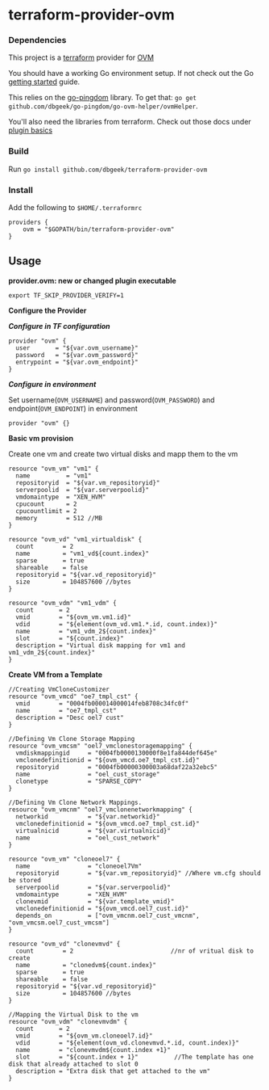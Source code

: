 # terraform-provider-ovm #

### Dependencies ###

This project is a [terraform](http://www.terraform.io/) provider for [OVM](https://www.oracle.com/virtualization/oracle-vm-server-for-x86/index.html)

You should have a working Go environment setup.  If not check out the Go [getting started](http://golang.org/doc/install) guide.

This relies on the [go-pingdom](https://github.com/dbgeek/go-ovm-helper) library. To
get that: `go get github.com/dbgeek/go-pingdom/go-ovm-helper/ovmHelper`.

You'll also need the libraries from terraform.  Check out those docs under [plugin basics](http://www.terraform.io/docs/plugins/basics.html)

### Build ###

Run `go install github.com/dbgeek/terraform-provider-ovm`

### Install ###

Add the following to `$HOME/.terraformrc`

```
providers {
    ovm = "$GOPATH/bin/terraform-provider-ovm"
}
```

## Usage ##

**provider.ovm: new or changed plugin executable**

```
export TF_SKIP_PROVIDER_VERIFY=1
```

**Configure the Provider**

***Configure in TF configuration***

```
provider "ovm" {
  user       = "${var.ovm_username}"
  password   = "${var.ovm_password}"
  entrypoint = "${var.ovm_endpoint}"
}
```

***Configure in environment***

Set username(`OVM_USERNAME`) and password(`OVM_PASSWORD`) and endpoint(`OVM_ENDPOINT`) in environment
```
provider "ovm" {}
```

**Basic vm provision**

Create one vm and create two virtual disks and mapp them to the vm
```
resource "ovm_vm" "vm1" {
  name          = "vm1"
  repositoryid  = "${var.vm_repositoryid}"
  serverpoolid  = "${var.serverpoolid}"
  vmdomaintype  = "XEN_HVM"
  cpucount      = 2
  cpucountlimit = 2
  memory        = 512 //MB
}

resource "ovm_vd" "vm1_virtualdisk" {
  count        = 2
  name         = "vm1_vd${count.index}"
  sparse       = true
  shareable    = false
  repositoryid = "${var.vd_repositoryid}"
  size         = 104857600 //bytes
}

resource "ovm_vdm" "vm1_vdm" {
  count       = 2
  vmid        = "${ovm_vm.vm1.id}"
  vdid        = "${element(ovm_vd.vm1.*.id, count.index)}"
  name        = "vm1_vdm_2${count.index}"
  slot        = "${count.index}"
  description = "Virtual disk mapping for vm1 and vm1_vdm_2${count.index}"
}
```

**Create VM from a Template**

```
//Creating VmCloneCustomizer
resource "ovm_vmcd" "oe7_tmpl_cst" {
  vmid        = "0004fb000014000014feb8708c34fc0f"
  name        = "oe7_tmpl_cst"
  description = "Desc oel7 cust"
}

//Defining Vm Clone Storage Mapping
resource "ovm_vmcsm" "oel7_vmclonestoragemapping" {
  vmdiskmappingid     = "0004fb0000130000f8e1fa844def645e"
  vmclonedefinitionid = "${ovm_vmcd.oe7_tmpl_cst.id}"
  repositoryid        = "0004fb00000300003a68daf22a32ebc5"
  name                = "oel_cust_storage"
  clonetype           = "SPARSE_COPY"
}

//Defining Vm Clone Network Mappings.
resource "ovm_vmcnm" "oel7_vmclonenetworkmapping" {
  networkid           = "${var.networkid}"
  vmclonedefinitionid = "${ovm_vmcd.oe7_tmpl_cst.id}"
  virtualnicid        = "${var.virtualnicid}"
  name                = "oel_cust_network"
}

resource "ovm_vm" "cloneoel7" {
  name                = "cloneoel7Vm"
  repositoryid        = "${var.vm_repositoryid}" //Where vm.cfg should be stored
  serverpoolid        = "${var.serverpoolid}"
  vmdomaintype        = "XEN_HVM"
  clonevmid           = "${var.template_vmid}"
  vmclonedefinitionid = "${ovm_vmcd.oel7_cust.id}"
  depends_on          = ["ovm_vmcnm.oel7_cust_vmcnm", "ovm_vmcsm.oel7_cust_vmcsm"]
}

resource "ovm_vd" "clonevmvd" {
  count        = 2                           //nr of vritual disk to create
  name         = "clonedvm${count.index}"
  sparse       = true
  shareable    = false
  repositoryid = "${var.vd_repositoryid}"
  size         = 104857600 //bytes
}

//Mapping the Virtual Disk to the vm
resource "ovm_vdm" "clonevmvdm" {
  count       = 2
  vmid        = "${ovm_vm.cloneoel7.id}"
  vdid        = "${element(ovm_vd.clonevmvd.*.id, count.index)}"
  name        = "clonevmvdm${count.index +1}"
  slot        = "${count.index + 1}"          //The template has one disk that already attached to slot 0
  description = "Extra disk that get attached to the vm"
}
```

